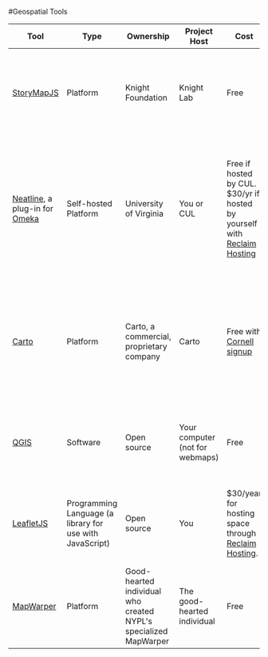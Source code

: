 #Geospatial Tools

| Tool | Type | Ownership | Project Host | Cost | Example(s) | Good for |
|----|----|----|----|----|----|----|
| [StoryMapJS](https://storymap.knightlab.com/) | Platform | Knight Foundation | Knight Lab | Free | See the StoryMap homepage | <ul><li>Linear stories with a geographic element</li><li>Image, Video, & Text embeddings</li></ul> |
| [Neatline](https://neatline.org), a plug-in for [Omeka](https://info.omeka.net/showcase/) | Self-hosted Platform | University of Virginia | You or CUL | Free if hosted by CUL. $30/yr if hosted by yourself with [Reclaim Hosting](https://reclaimhosting.com/) | [ John Mandeville & the Hereford Map](http://historiacartarum.org/omeka/neatline/fullscreen/john-mandeville-and-the-hereford-map), John Wyatt Greenlee, Cornell Ph.D. Medieval Studies.   [Dyflinnarskiri](http://dyflinnarskiri.com/neatline/fullscreen/dyflinnarskiri), Craig Lyons, Cornell Ph.D. Medieval Studies |<ul><li> Annotations</li> <li>Flexible storytelling</li> <li>Imprecise locations</li> <li>Image and text embeddings</li></ul>
|[Carto](https://carto.com/) | Platform | Carto, a commercial, proprietary company | Carto | Free with [Cornell signup](https://cornell.carto.com/signup) | [Communal Currents](https://communalcurrents.org/), Molly Reed, Cornell Ph.D. History.  [Mapping the Second Ku Klux Klan, 1915-1940](https://labs.library.vcu.edu/klan/), Virginia Commonwealth University Library | <ul><li>Data visualizations</li><li>Time animations</li> <li>Large datasets</li><li>Geocoding</li></ul> |
|[QGIS](https://qgis.org/en/site/) | Software | Open source | Your computer (not for webmaps) | Free | * | <ul><li>Very large datasets</li> <li>Processing data</li> <li>Making static maps</li></ul> |
| [LeafletJS](https://leafletjs.com/) | Programming Language (a library for use with JavaScript) | Open source | You | $30/year for hosting space through [Reclaim Hosting](https://reclaimhosting.com/). | [Icelandic Saga Map](http://sagamap.hi.is/is/).<br>  [Digital Mapping of Literature](https://editio.github.io/mapping.literature/). | Highly flexible! Requires coding, though you can often borrow code via other projects, through [GitHub](https://github.com/), for example.
|[MapWarper](https://mapwarper.net) | Platform | Good-hearted individual who created NYPL's specialized MapWarper | The good-hearted individual | Free | [Battle of Chancellorville](http://hotchkiss.neatline.org/neatline-exhibits/show/battle-of-chancellorsville/fullscreen) uses a map warped in MapWarper as part of a Neatline exhibit. | Georectifying historic maps for use in Neatline, Carto, QGIS, Leaflet, or elsewhere.
